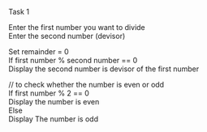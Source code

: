 Task 1

Enter the first number you want to divide\
Enter the second number (devisor) 

Set remainder = 0\
If first number % second number == 0\
Display the second number is devisor of the first number

// to check whether the number is even or odd\
If first number % 2 == 0\
Display the number is even\
Else\
Display The number is odd
